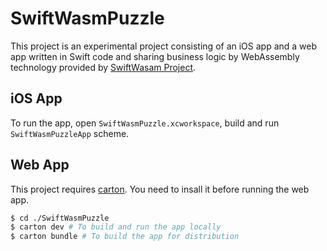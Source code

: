 # SwiftWasmPuzzle

This project is an experimental project consisting of an iOS app and a web app written in Swift code and sharing business logic by WebAssembly technology provided by [SwiftWasam Project](https://swiftwasm.org/).

## iOS App

To run the app, open `SwiftWasmPuzzle.xcworkspace`, build and run `SwiftWasmPuzzleApp` scheme.

## Web App

This project requires [carton](https://github.com/swiftwasm/carton). You need to insall it before running the web app.

```sh
$ cd ./SwiftWasmPuzzle
$ carton dev # To build and run the app locally
$ carton bundle # To build the app for distribution
```
